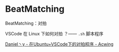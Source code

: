 # BeatMatching 

BeatMatching：对拍

VSCode 在 Linux 下如何对拍 ？—— `.sh` 脚本程序

[Daniel丶y - 在Ubuntu+VSCode下的对拍程序 - Acwing](https://www.acwing.com/blog/content/871/) 



```cpp

```